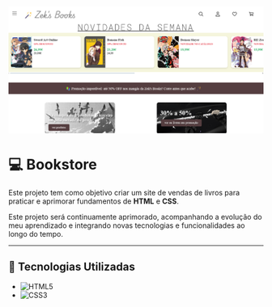 ![Página inicial do portal](assets/bookstore.png)

# 💻 Bookstore

Este projeto tem como objetivo criar um site de vendas de livros para praticar e aprimorar fundamentos de **HTML** e **CSS**.

Este projeto será continuamente aprimorado, acompanhando a evolução do meu aprendizado e integrando novas tecnologias e funcionalidades ao longo do tempo.

---

## 🚀 Tecnologias Utilizadas
- ![HTML5](https://img.shields.io/badge/HTML5-E34F26?style=for-the-badge&logo=html5&logoColor=white)
- ![CSS3](https://img.shields.io/badge/CSS3-1572B6?style=for-the-badge&logo=css3&logoColor=white)

